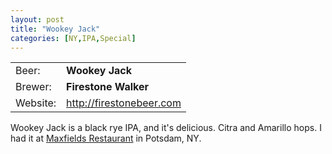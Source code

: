 ```yaml
---
layout: post
title: "Wookey Jack"
categories: [NY,IPA,Special]
---
```


|          |                          |
|----------|--------------------------|
| Beer:    | __Wookey Jack__          |
| Brewer:  | __Firestone Walker__     |
| Website: | http://firestonebeer.com |

Wookey Jack is a black rye IPA, and it's delicious. Citra and Amarillo hops. I had it at [Maxfields Restaurant](https://www.beermenus.com/places/32376-maxfields) in Potsdam, NY.
